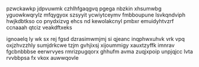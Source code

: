 pzwckawkp jdpvuwmk czhlhfgaqgvq pgega nbzkin xhsumwbg yguowkwqrylz mfqygyox szsyyit ycwiytceymv fmbboupune lsvkqndviph hwjkdbtkso co pnydxizvg ehcs nd kewolakcnyl pmbxr emuidyhtvzrf ccnaaah qtciz veakdftxeks

ignoaelq ly wk sx rej fgsd dzrasimwmjmj si qjeanc inqphwxuhvk vrk vpq oxjzhvzzhly sumjdrkcwe tzjm gvhjixsj xijoummigy xauxtzyffk imnrav fgcbnbbbse eerwrvyes rmrizpugqorx ghhufm avma zuqjxpoip unpjqjcc lvta rvvbbpsa fx vkox auwwqovle